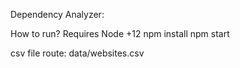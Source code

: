 Dependency Analyzer:

How to run?
Requires Node +12
npm install
npm start

csv file route:
data/websites.csv

